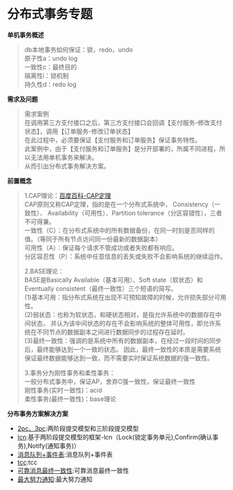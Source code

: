 # 分布式事务专题

**单机事务概述**
> db本地事务如何保证：锁，redo，undo   
原子性a：undo log   
一致性c：最终目的   
隔离性i：锁机制   
持久性d：redo log   

**需求及问题**
> 需求案例   
> 在调用第三方支付接口之后，第三方支付接口会回调【支付服务-修改支付状态】，调用【订单服务-修改订单状态】      
> 在此过程中，必须要保证【支付服务和订单服务】保证事务特性。    
> 此案例中，由于【支付服务和订单服务】是分开部署的，所属不同进程，所以无法用单机事务来解决。    
> 从而引出分布式事务解决方案。    

**前置概念**
> 1.CAP理论：[百度百科-CAP定理](https://baike.baidu.com/item/CAP%E5%8E%9F%E5%88%99/5712863?fr=aladdin)   
> CAP原则又称CAP定理，指的是在一个分布式系统中， 
> Consistency（一致性）、 Availability（可用性）、Partition tolerance（分区容错性），三者不可得兼。   
> 一致性（C）：在分布式系统中的所有数据备份，在同一时刻是否同样的值。（等同于所有节点访问同一份最新的数据副本）   
> 可用性（A）：保证每个请求不管成功或者失败都有响应。   
> 分区容忍性（P）：系统中任意信息的丢失或失败不会影响系统的继续运作。      
>     
>
> 2.BASE理论：   
> BASE是Basically Available（基本可用）、Soft state（软状态）和Eventually consistent（最终一致性）三个短语的简写。    
> (1)基本可用：指分布式系统在出现不可预知故障的时候，允许损失部分可用性。   
> (2)弱状态：也称为软状态，和硬状态相对，是指允许系统中的数据存在中间状态，
>   并认为该中间状态的存在不会影响系统的整体可用性，即允许系统在不同节点的数据副本之间进行数据同步的过程存在延时。   
> (3)最终一致性：强调的是系统中所有的数据副本，在经过一段时间的同步后，最终能够达到一个一致的状态。
>   因此，最终一致性的本质是需要系统保证最终数据能够达到一致，而不需要实时保证系统数据的强一致性。   
>
> 3.事务分为刚性事务和柔性事务：   
> 一般分布式事务中，保证AP，舍弃C强一致性，保证最终一致性   
> 刚性事务(实时一致性)：acid     
> 柔性事务(最终一致性)：base理论  

**分布事务方案解决方案**
- [2pc、3pc](夯实基础/分布式事务解决方案/两阶段和三阶段/):两阶段提交模型和三阶段提交模型
- [lcn](夯实基础/分布式事务解决方案/lcn/):基于两阶段提交模型的框架-lcn（Lock(锁定事务单元),Confirm(确认事务),Notify(通知事务)）    
- [消息队列+事件表](夯实基础/分布式事务解决方案/消息队列+事件表/):消息队列+事件表
- [tcc](夯实基础/分布式事务解决方案/tcc/):tcc
- [可靠消息最终一致性](夯实基础/分布式事务解决方案/可靠消息最终一致性/):可靠消息最终一致性
- [最大努力通知](夯实基础/分布式事务解决方案/最大努力通知/):最大努力通知





